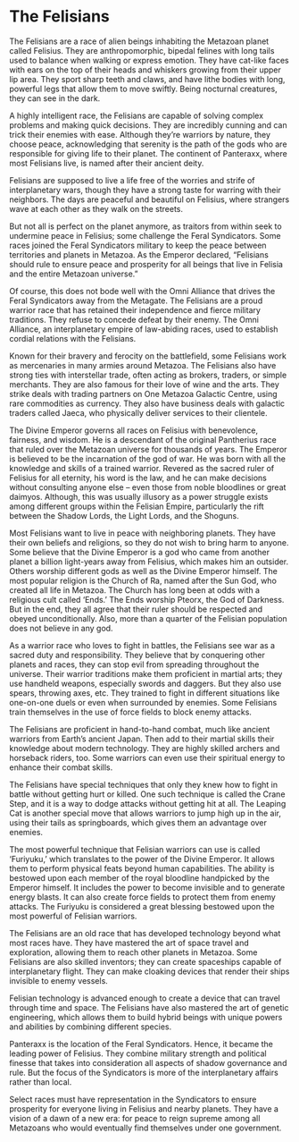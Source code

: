 # The Felisians

The Felisians are a race of alien beings inhabiting the Metazoan planet called Felisius. They are anthropomorphic, bipedal felines with long tails used to balance when walking or express emotion. They have cat-like faces with ears on the top of their heads and whiskers growing from their upper lip area. They sport sharp teeth and claws, and have lithe bodies with long, powerful legs that allow them to move swiftly. Being nocturnal creatures, they can see in the dark.

A highly intelligent race, the Felisians are capable of solving complex problems and making quick decisions. They are incredibly cunning and can trick their enemies with ease. Although they’re warriors by nature, they choose peace, acknowledging that serenity is the path of the gods who are responsible for giving life to their planet. The continent of Panteraxx, where most Felisians live, is named after their ancient deity.

Felisians are supposed to live a life free of the worries and strife of interplanetary wars, though they have a strong taste for warring with their neighbors. The days are peaceful and beautiful on Felisius, where strangers wave at each other as they walk on the streets.

But not all is perfect on the planet anymore, as traitors from within seek to undermine peace in Felisius; some challenge the Feral Syndicators. Some races joined the Feral Syndicators military to keep the peace between territories and planets in Metazoa. As the Emperor declared, “Felisians should rule to ensure peace and prosperity for all beings that live in Felisia and the entire Metazoan universe.”

Of course, this does not bode well with the Omni Alliance that drives the Feral Syndicators away from the Metagate. The Felisians are a proud warrior race that has retained their independence and fierce military traditions. They refuse to concede defeat by their enemy. The Omni Alliance, an interplanetary empire of law-abiding races, used to establish cordial relations with the Felisians.

Known for their bravery and ferocity on the battlefield, some Felisians work as mercenaries in many armies around Metazoa. The Felisians also have strong ties with interstellar trade, often acting as brokers, traders, or simple merchants. They are also famous for their love of wine and the arts. They strike deals with trading partners on One Metazoa Galactic Centre, using rare commodities as currency. They also have business deals with galactic traders called Jaeca, who physically deliver services to their clientele.

The Divine Emperor governs all races on Felisius with benevolence, fairness, and wisdom. He is a descendant of the original Pantherius race that ruled over the Metazoan universe for thousands of years. The Emperor is believed to be the incarnation of the god of war. He was born with all the knowledge and skills of a trained warrior. Revered as the sacred ruler of Felisius for all eternity, his word is the law, and he can make decisions without consulting anyone else – even those from noble bloodlines or great daimyos. Although, this was usually illusory as a power struggle exists among different groups within the Felisian Empire, particularly the rift between the Shadow Lords, the Light Lords, and the Shoguns.

Most Felisians want to live in peace with neighboring planets. They have their own beliefs and religions, so they do not wish to bring harm to anyone. Some believe that the Divine Emperor is a god who came from another planet a billion light-years away from Felisius, which makes him an outsider. Others worship different gods as well as the Divine Emperor himself. The most popular religion is the Church of Ra, named after the Sun God, who created all life in Metazoa. The Church has long been at odds with a religious cult called ‘Ends.’ The Ends worship Pteorx, the God of Darkness. But in the end, they all agree that their ruler should be respected and obeyed unconditionally. Also, more than a quarter of the Felisian population does not believe in any god.

As a warrior race who loves to fight in battles, the Felisians see war as a sacred duty and responsibility. They believe that by conquering other planets and races, they can stop evil from spreading throughout the universe. Their warrior traditions make them proficient in martial arts; they use handheld weapons, especially swords and daggers. But they also use spears, throwing axes, etc. They trained to fight in different situations like one-on-one duels or even when surrounded by enemies. Some Felisians train themselves in the use of force fields to block enemy attacks.

The Felisians are proficient in hand-to-hand combat, much like ancient warriors from Earth’s ancient Japan. Then add to their martial skills their knowledge about modern technology. They are highly skilled archers and horseback riders, too. Some warriors can even use their spiritual energy to enhance their combat skills.

The Felisians have special techniques that only they knew how to fight in battle without getting hurt or killed. One such technique is called the Crane Step, and it is a way to dodge attacks without getting hit at all. The Leaping Cat is another special move that allows warriors to jump high up in the air, using their tails as springboards, which gives them an advantage over enemies.

The most powerful technique that Felisian warriors can use is called ‘Furiyuku,’ which translates to the power of the Divine Emperor. It allows them to perform physical feats beyond human capabilities. The ability is bestowed upon each member of the royal bloodline handpicked by the Emperor himself. It includes the power to become invisible and to generate energy blasts. It can also create force fields to protect them from enemy attacks. The Furiyuku is considered a great blessing bestowed upon the most powerful of Felisian warriors.

The Felisians are an old race that has developed technology beyond what most races have. They have mastered the art of space travel and exploration, allowing them to reach other planets in Metazoa. Some Felisians are also skilled inventors; they can create spaceships capable of interplanetary flight. They can make cloaking devices that render their ships invisible to enemy vessels.

Felisian technology is advanced enough to create a device that can travel through time and space. The Felisians have also mastered the art of genetic engineering, which allows them to build hybrid beings with unique powers and abilities by combining different species.

Panteraxx is the location of the Feral Syndicators. Hence, it became the leading power of Felisius. They combine military strength and political finesse that takes into consideration all aspects of shadow governance and rule. But the focus of the Syndicators is more of the interplanetary affairs rather than local.

Select races must have representation in the Syndicators to ensure prosperity for everyone living in Felisius and nearby planets. They have a vision of a dawn of a new era: for peace to reign supreme among all Metazoans who would eventually find themselves under one government.
